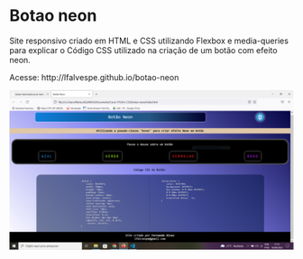 # Botao neon

Site responsivo criado em HTML e CSS utilizando Flexbox e media-queries para explicar o Código CSS utilizado na criação de um botão com efeito neon.


<p>Acesse: http://lfalvespe.github.io/botao-neon</p>

<img src="prints/print.PNG">
